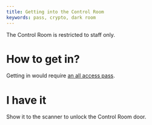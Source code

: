 ```yaml
---
title: Getting into the Control Room
keywords: pass, crypto, dark room
---
```


The Control Room is restricted to staff only.

# How to get in?
Getting in would require [an all access pass](015-pass.md).

# I have it
Show it to the scanner to unlock the Control Room door.
